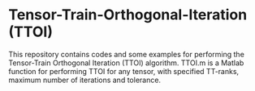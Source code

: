 # Tensor-Train-Orthogonal-Iteration (TTOI)

This repository contains codes and some examples for performing the Tensor-Train Orthogonal Iteration (TTOI) algorithm. 
TTOI.m is a Matlab function for performing TTOI for any tensor, with specified TT-ranks, maximum number of iterations and tolerance.
